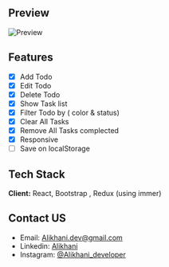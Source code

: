 ## Preview

![Preview](https://user-images.githubusercontent.com/87765316/148807096-c4407361-cee6-4f76-ba01-de2fc024091f.gif)

## Features

- [x] Add Todo
- [x] Edit Todo
- [x] Delete Todo
- [x] Show Task list
- [x] Filter Todo by ( color & status)
- [x] Clear All Tasks
- [x] Remove All Tasks complected
- [x] Responsive
- [ ] Save on localStorage

## Tech Stack

**Client:** React, Bootstrap , Redux (using immer)

## Contact US

- Email: [Alikhani.dev@gmail.com](mailto:alikhani.dev@gmail.com)
- Linkedin: [Alikhani](www.linkedin.com/in/amir-hossein-agha-alikhani-060a88217)
- Instagram: [@Alikhani_developer](https://www.instagram.com/alikhani_developer/)
